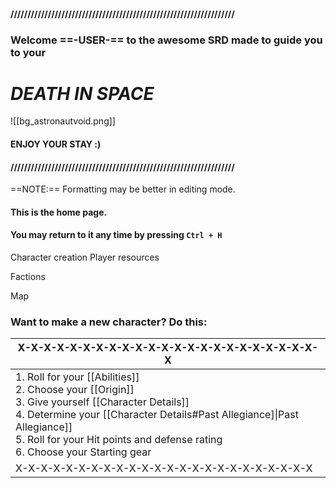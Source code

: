 #### //////////////////////////////////////////////////////////////////
### Welcome ==-USER-== to the awesome SRD made to guide you to your
#                   *DEATH IN SPACE*

![[bg_astronautvoid.png]]
####                        ENJOY YOUR STAY :)
#### //////////////////////////////////////////////////////////////////

==NOTE:== Formatting may be better in editing mode.

#### This is the home page.
#### **You may return to it any time by pressing `Ctrl + H`**



Character creation
Player resources

Factions

Map





### Want to make a new character? Do this:

| X-X-X-X-X-X-X-X-X-X-X-X-X-X-X-X-X-X-X-X-X-X-X-X                                                                                                                                                                                                                      |
| -------------------------------------------------------------------------------------------------------------------------------------------------------------------------------------------------------------------------------------------------------------------- |
| 1. Roll for your [[Abilities]]<br>2. Choose your [[Origin]]<br>3. Give yourself [[Character Details]]<br>4. Determine your [[Character Details#Past Allegiance]\|Past Allegiance]]<br>5. Roll for your Hit points and defense rating<br>6. Choose your Starting gear |
| X-X-X-X-X-X-X-X-X-X-X-X-X-X-X-X-X-X-X-X-X-X-X-X                                                                                                                                                                                                                      |

